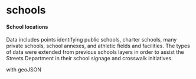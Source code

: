 # schools

#### School locations
Data includes points identifying public schools, charter schools, many private schools, school annexes, and athletic fields and facilities. The types of data were extended from previous schools layers in order to assist the Streets Department in their school signage and crosswalk initiatives.

with geoJSON